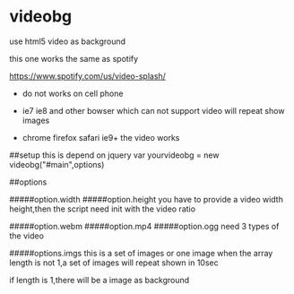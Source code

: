 videobg
=======

use html5 video as background 

this one works the same as spotify

https://www.spotify.com/us/video-splash/

+ do not works on cell phone

+ ie7 ie8 and other bowser which can not support video will repeat show images

+ chrome firefox safari ie9+ the video works


##setup
this is depend on jquery 
var yourvideobg = new videobg("#main",options)


##options

#####option.width 
#####option.height
you have to provide a video width height,then the script need init with the video ratio

#####option.webm
#####option.mp4
#####option.ogg
need 3 types of the video

#####options.imgs
this is a set of images or one image
when the array length is not 1,a set of images will repeat shown in 10sec

if length is 1,there will be a image as background
